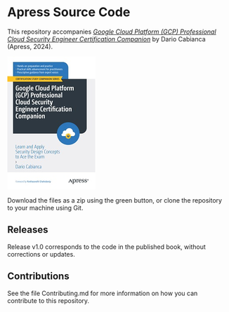 # Apress Source Code

This repository accompanies [*Google Cloud Platform (GCP) Professional Cloud Security Engineer Certification Companion*](https://link.springer.com/book/10.1007/979-8-8688-0236-2) by Dario Cabianca (Apress, 2024).

[comment]: #cover
![Cover image](979-8-8688-0235-5.jpg)

Download the files as a zip using the green button, or clone the repository to your machine using Git.

## Releases

Release v1.0 corresponds to the code in the published book, without corrections or updates.

## Contributions

See the file Contributing.md for more information on how you can contribute to this repository.
